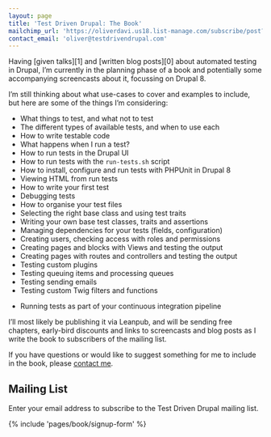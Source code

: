 ```yaml
---
layout: page
title: 'Test Driven Drupal: The Book'
mailchimp_url: 'https://oliverdavi.us18.list-manage.com/subscribe/post?u=b4ac8dd177796d37b93f9c285&amp;id=033c84e0d5'
contact_email: 'oliver@testdrivendrupal.com'
---
```

<div class="markdown" markdown="1">
Having [given talks][1] and [written blog posts][0] about automated testing in Drupal, I’m currently in the planning phase of a book and potentially some accompanying screencasts about it, focussing on Drupal 8.

I’m still thinking about what use-cases to cover and examples to include, but here are some of the things I’m considering:

- What things to test, and what not to test
- The different types of available tests, and when to use each
- How to write testable code
- What happens when I run a test?
- How to run tests in the Drupal UI
- How to run tests with the `run-tests.sh` script
- How to install, configure and run tests with PHPUnit in Drupal 8
- Viewing HTML from run tests
- How to write your first test
- Debugging tests
- How to organise your test files
- Selecting the right base class and using test traits
- Writing your own base test classes, traits and assertions
- Managing dependencies for your tests (fields, configuration)
- Creating users, checking access with roles and permissions
- Creating pages and blocks with Views and testing the output
- Creating pages with routes and controllers and testing the output
- Testing custom plugins
- Testing queuing items and processing queues
- Testing sending emails
- Testing custom Twig filters and functions
<!-- - Testing data migrations -->
<!-- - Building and testing APIs using RESTful web services module -->
- Running tests as part of your continuous integration pipeline

I’ll most likely be publishing it via Leanpub, and will be sending free chapters, early-bird discounts and links to screencasts and blog posts as I write the book to subscribers of the mailing list.

If you have questions or would like to suggest something for me to include in the book, please <a href="mailto:{{ page.contact_email }}">contact me</a>.
## Mailing List

Enter your email address to subscribe to the Test Driven Drupal mailing list.
</div>

{% include 'pages/book/signup-form' %}

[0]: {{site.url}}/blog/tags/testing
[1]: {{site.url}}/talks/tdd-test-driven-drupal
[2]: {{site.url}}/contact
